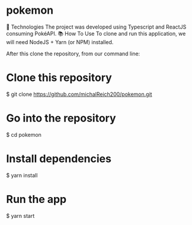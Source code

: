 # pokemon
🚀 Technologies
The project was developed using Typescript and ReactJS consuming PokéAPI.
📚 How To Use
To clone and run this application, we will need NodeJS + Yarn (or NPM) installed.

After this clone the repository, from our command line:

# Clone this repository
$ git clone https://github.com/michalReich200/pokemon.git

# Go into the repository
$ cd pokemon

# Install dependencies
$ yarn install

# Run the app
$ yarn start
